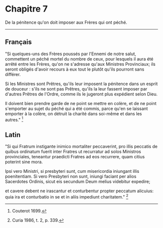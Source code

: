 # Chapitre 7

De la pénitence qu'on doit imposer aux Frères qui ont péché.

***

## Français

"Si quelques-uns des Frères poussés par l'Ennemi de notre salut, commettent un péché mortel du nombre de ceux, pour lesquels il aura été arrêté entre les Frères, qu'on ne s'adresse qu'aux Ministres Provinciaux; ils seront obligés d'avoir recours à eux tout le plutôt qu'ils pourront sans différer.

Si les Ministres sont Prêtres, qu'ils leur imposent la pénitence dans un esprit de douceur : s'ils ne sont pas Prêtres, qu'ils la leur fassent imposer par d'autres Prêtres de l'Ordre, comme ils le jugeront plus expédient selon Dieu.

Il doivent bien prendre garde de ne point se mettre en colère, et de ne point s'emporter au sujet du péché qui a été commis, parce qu'en se laissant emporter à la colère, on détruit la charité dans soi-même et dans les autres." [^1]

[^1]: Couterot 1699.

## Latin

"Si qui Fratrum instigante inimico mortaliter peccaverint, pro illis peccatis de quibus ordinatum fuerit inter Fratres ut recurratur ad solos Ministros provinciales, teneantur praedicti Fratres ad eos recurrere, quam citius poterint sine mora. 

Ipsi vero Ministri, si presbyteri sunt, cum misericordia iniungant illis poenitentiam. Si vero Presbyteri non sunt, iniungi faciant per alios Sacerdotes Ordinis, sicut eis secundum Deum melius videbitur expedire; 

et cavere debent ne irascantur et conturbentur propter peccatum alicuius: quia ira et conturbatio in se et in aliis impediunt charitatem." [^2]

[^2]: Curia 1986, t. 2, p. 339.

